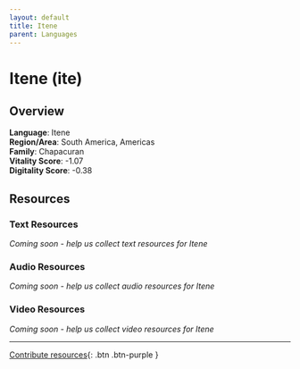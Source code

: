 ```yaml
---
layout: default
title: Itene
parent: Languages
---
```


# Itene (ite)

## Overview

**Language**: Itene  
**Region/Area**: South America, Americas  
**Family**: Chapacuran  
**Vitality Score**: -1.07  
**Digitality Score**: -0.38  

## Resources

### Text Resources
*Coming soon - help us collect text resources for Itene*

### Audio Resources
*Coming soon - help us collect audio resources for Itene*

### Video Resources
*Coming soon - help us collect video resources for Itene*

---

[Contribute resources](https://fairtrain.github.io/){: .btn .btn-purple }

